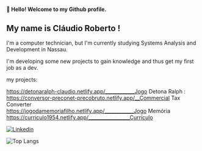 #### 👋 Hello! Welcome to my Github profile.
## My name is Cláudio Roberto !

I'm a computer technician, but I'm currently studying Systems Analysis and Development in Nassau.

I'm developing some new projects to gain knowledge and thus get my first job as a dev.

my projects: <br>

https://detonaralph-claudio.netlify.app/____________Jogo Detona Ralph : <Br>
https://conversor-preconet-precobruto.netlify.app/__Commercial Tax Converter <br>
https://jogodamemoriafilho.netlify.app/____________Jogo Memória <br>
https://curriculo1954.netlify.app/_________________Currículo


[![Linkedin](https://img.shields.io/badge/LinkedIn-0077B5?style=for-the-badge&logo=linkedin&logoColor=white)](https://www.linkedin.com/in/cl%C3%A1udio-roberto-08486b186/)
         
   ![Top Langs](https://github-readme-stats.vercel.app/api/top-langs/?username=Klaudio0707&show_progress=true)       

<!--

-->
